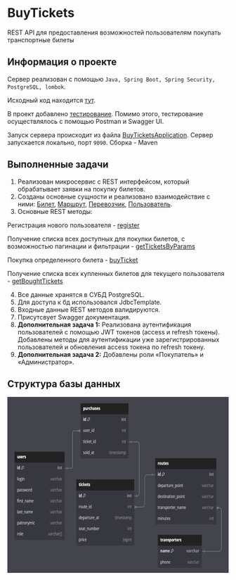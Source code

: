 # BuyTickets
REST API для предоставления возможностей пользователям покупать транспортные билеты

## Информация о проекте
Сервер реализован с помощью `Java, Spring Boot, Spring Security, PostgreSQL, lombok`.

Исходный код находится [тут](https://github.com/Juliia228/BuyTickets/tree/main/src/main/java/test/task/stm/BuyTickets). 

В проект добавлено [тестирование](https://github.com/Juliia228/BuyTickets/tree/main/src/test/java/test/task/stm/BuyTickets). Помимо этого, тестирование осуществлялось с помощью Postman и Swagger UI.

Запуск сервера происходит из файла [BuyTicketsApplication](https://github.com/Juliia228/BuyTickets/blob/main/src/main/java/test/task/stm/BuyTickets/BuyTicketsApplication.java). Сервер запускается локально, порт `9090`.
Сборка - Maven

## Выполненные задачи
1) Реализован микросервис с REST интерфейсом, который обрабатывает заявки на покупку билетов.
2) Созданы основные сущности и реализовано взаимодействие с ними:
[Билет](https://github.com/Juliia228/BuyTickets/blob/main/src/main/java/test/task/stm/BuyTickets/models/Ticket.java),
[Маршрут](https://github.com/Juliia228/BuyTickets/blob/main/src/main/java/test/task/stm/BuyTickets/models/Route.java),
[Перевозчик](https://github.com/Juliia228/BuyTickets/blob/main/src/main/java/test/task/stm/BuyTickets/models/Transporter.java),
[Пользователь](https://github.com/Juliia228/BuyTickets/blob/main/src/main/java/test/task/stm/BuyTickets/models/User.java).
3) Основные REST методы:

Регистрация нового пользователя - [register](https://github.com/Juliia228/BuyTickets/blob/main/src/main/java/test/task/stm/BuyTickets/controllers/UserController.java)

Получение списка всех доступных для покупки билетов, с возможностью пагинации и фильтрации - [getTicketsByParams](https://github.com/Juliia228/BuyTickets/blob/main/src/main/java/test/task/stm/BuyTickets/controllers/TicketController.java)

Покупка определенного билета - [buyTicket](https://github.com/Juliia228/BuyTickets/blob/main/src/main/java/test/task/stm/BuyTickets/controllers/PurchaseController.java)

Получение списка всех купленных билетов для текущего пользователя - [getBoughtTickets](https://github.com/Juliia228/BuyTickets/blob/main/src/main/java/test/task/stm/BuyTickets/controllers/TicketController.java)

4) Все данные хранятся в СУБД PostgreSQL.
5) Для доступа к бд использовался JdbcTemplate.
6) Входные данные REST методов валидируются.
7) Присутсвует Swagger документация.
8) **Дополнительная задача 1:**
Реализована аутентификация пользователей с помощью JWT токенов (access и refresh токены).
Добавлены методы для аутентификации уже зарегистрированных пользователей и обновления access токена по refresh токену.
9) **Дополнительная задача 2:** Добавлены роли «Покупатель» и «Администратор».

## Структура базы данных
<img src=https://github.com/Juliia228/BuyTickets/blob/main/Architecture%20of%20database.png height="400">

